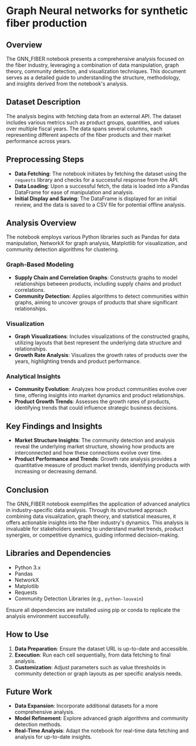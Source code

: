 # Graph Neural networks for synthetic fiber production

## Overview
The GNN_FIBER notebook presents a comprehensive analysis focused on the fiber industry, leveraging a combination of data manipulation, graph theory, community detection, and visualization techniques. This document serves as a detailed guide to understanding the structure, methodology, and insights derived from the notebook's analysis.

## Dataset Description
The analysis begins with fetching data from an external API. The dataset includes various metrics such as product groups, quantities, and values over multiple fiscal years. The data spans several columns, each representing different aspects of the fiber products and their market performance across years.

## Preprocessing Steps
- **Data Fetching**: The notebook initiates by fetching the dataset using the `requests` library and checks for a successful response from the API.
- **Data Loading**: Upon a successful fetch, the data is loaded into a Pandas DataFrame for ease of manipulation and analysis.
- **Initial Display and Saving**: The DataFrame is displayed for an initial review, and the data is saved to a CSV file for potential offline analysis.

## Analysis Overview
The notebook employs various Python libraries such as Pandas for data manipulation, NetworkX for graph analysis, Matplotlib for visualization, and community detection algorithms for clustering.

### Graph-Based Modeling
- **Supply Chain and Correlation Graphs**: Constructs graphs to model relationships between products, including supply chains and product correlations.
- **Community Detection**: Applies algorithms to detect communities within graphs, aiming to uncover groups of products that share significant relationships.

### Visualization
- **Graph Visualizations**: Includes visualizations of the constructed graphs, utilizing layouts that best represent the underlying data structure and relationships.
- **Growth Rate Analysis**: Visualizes the growth rates of products over the years, highlighting trends and product performance.

### Analytical Insights
- **Community Evolution**: Analyzes how product communities evolve over time, offering insights into market dynamics and product relationships.
- **Product Growth Trends**: Assesses the growth rates of products, identifying trends that could influence strategic business decisions.

## Key Findings and Insights
- **Market Structure Insights**: The community detection and analysis reveal the underlying market structure, showing how products are interconnected and how these connections evolve over time.
- **Product Performance and Trends**: Growth rate analysis provides a quantitative measure of product market trends, identifying products with increasing or decreasing demand.

## Conclusion
The GNN_FIBER notebook exemplifies the application of advanced analytics in industry-specific data analysis. Through its structured approach combining data visualization, graph theory, and statistical measures, it offers actionable insights into the fiber industry's dynamics. This analysis is invaluable for stakeholders seeking to understand market trends, product synergies, or competitive dynamics, guiding informed decision-making.

## Libraries and Dependencies
- Python 3.x
- Pandas
- NetworkX
- Matplotlib
- Requests
- Community Detection Libraries (e.g., `python-louvain`)

Ensure all dependencies are installed using pip or conda to replicate the analysis environment successfully.

## How to Use
1. **Data Preparation**: Ensure the dataset URL is up-to-date and accessible.
2. **Execution**: Run each cell sequentially, from data fetching to final analysis.
3. **Customization**: Adjust parameters such as value thresholds in community detection or graph layouts as per specific analysis needs.

## Future Work
- **Data Expansion**: Incorporate additional datasets for a more comprehensive analysis.
- **Model Refinement**: Explore advanced graph algorithms and community detection methods.
- **Real-Time Analysis**: Adapt the notebook for real-time data fetching and analysis for up-to-date insights.
